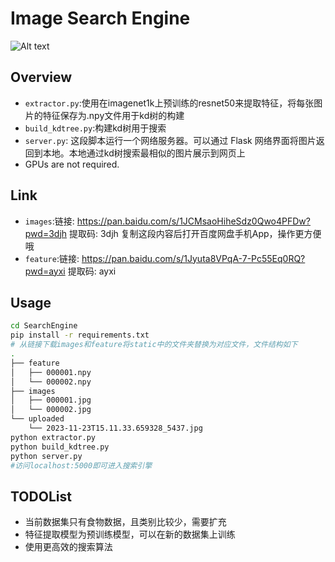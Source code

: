 # Image Search Engine

![Alt text](/Users/geshang/Downloads/SearchEngine/figures/ui.jpg)


## Overview

- `extractor.py`:使用在imagenet1k上预训练的resnet50来提取特征，将每张图片的特征保存为.npy文件用于kd树的构建
-  `build_kdtree.py`:构建kd树用于搜索
- `server.py`: 这段脚本运行一个网络服务器。可以通过 Flask 网络界面将图片返回到本地。本地通过kd树搜索最相似的图片展示到网页上
- GPUs are not required.

## Link

- `images`:链接: https://pan.baidu.com/s/1JCMsaoHiheSdz0Qwo4PFDw?pwd=3djh 提取码: 3djh 复制这段内容后打开百度网盘手机App，操作更方便哦
- `feature`:链接: https://pan.baidu.com/s/1Jyuta8VPqA-7-Pc55Eq0RQ?pwd=ayxi 提取码: ayxi

## Usage
```bash
cd SearchEngine
pip install -r requirements.txt
# 从链接下载images和feature将static中的文件夹替换为对应文件，文件结构如下
.
├── feature
│   ├── 000001.npy
│   └── 000002.npy
├── images
│   ├── 000001.jpg
│   └── 000002.jpg
└── uploaded
    └── 2023-11-23T15.11.33.659328_5437.jpg
python extractor.py
python build_kdtree.py
python server.py
#访问localhost:5000即可进入搜索引擎
```

## TODOList

-  当前数据集只有食物数据，且类别比较少，需要扩充
-  特征提取模型为预训练模型，可以在新的数据集上训练
-  使用更高效的搜索算法
